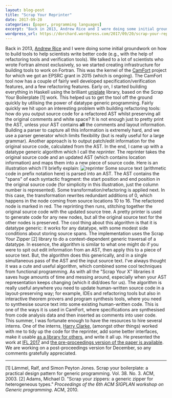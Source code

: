 ```yaml
---
layout: blog-post
title: "Scrap Your Reprinter"
date: 2017-09-20
categories: [paper, programming languages]
excerpt: "Back in 2013, Andrew Rice and I were doing some initial groundwork on how to build tools to help scientists write better code (e.g., with the help of refactoring tools and verification tools). We talked to a lot of scientists who wrote Fortran almost exclusively, so we started creating infrastructure..."
wordpress_url: https://dorchard.wordpress.com/2017/09/20/scrap-your-reprinter/
---
```


Back in 2013, [Andrew Rice](http://www.cl.cam.ac.uk/~acr31/) and I were doing some initial groundwork on how to build tools to help scientists write better code (e.g., with the help of refactoring tools and verification tools). We talked to a lot of scientists who wrote Fortran almost exclusively, so we started creating infrastructure for building tools to work on Fortran. This was the kernel of the [CamFort](http://camfort.github.io) project for which we got an EPSRC grant in 2015 (which is ongoing). The CamFort tool now has a couple of fairly well developed specification/verification features, and a few refactoring features. Early on, I started building everything in Haskell using the brilliant [uniplate](http://hackage.haskell.org/package/uniplate) library, based on the Scrap Your Boilerplate [1] work. This helped us to get the tool off the ground quickly by utilising the power of datatype generic programming. Fairly quickly we hit upon an interesting problem with building refactoring tools: how do you output source code for a refactored AST whilst preserving all the original comments and white space? It is not enough just to pretty print the AST, unless your AST contains **all** the comments and layout information. Building a parser to capture all this information is extremely hard, and we use a parser generator which limits flexibility (but is really useful for a large grammar). Another approach is to output patch/edit information for the original source code, calculated from the AST. In the end, I came up with a datatype generic algorithm which I call the _reprinter._ The reprinter takes the original source code and an updated AST (which contains location information) and maps them into a new piece of source code. Here is an illustration which I'll briefly explain: ![reprinter](https://dorchard.wordpress.com/wp-content/uploads/2017/09/reprinter.png) Some source text (arithmetic code in prefix notation here) is parsed into an AST. The AST contains the "spans" of each syntactic fragment: the start position and end position in the original source code (for simplicity in this illustration, just the column number is represented). Some transformation/refactoring is applied next. In this case, the transformation rewrites redundant additions of 0, which happens in the node coming from source locations 10 to 16. The refactored node is marked in red. The reprinting then runs, stitching together the original source code with the updated source tree. A pretty printer is used to generate code for any new nodes, but all the original source text for the other nodes is preserved. The cool thing about this algorithm is that it is datatype generic: it works for any datatype, with some modest side conditions about storing source spans. The implementation uses the Scrap Your Zipper [2] library to do a context-dependent generic traversal of a datatype. In essence, the algorithm is similar to what one might do if you were to spit out edit information from an AST, then apply this to a piece of source text. But, the algorithm does this generically, and in a single simultaneous pass of the AST and the input source text. I've always thought it was a cute and useful algorithm, which combined some cool techniques from functional programming. As with all the "Scrap Your X" libraries it saves huge amounts of time and messing around, especially when your AST representation keeps changing (which it did/does for us). The algorithm is really useful anywhere you need to update human-written source code in a layout-preserving way; for example, IDEs and refactoring tools but also in interactive theorem provers and program synthesis tools, where you need to synthesise source text into some existing human-written code. This is one of the ways it is used in CamFort, where specifications are synthesised from code analysis data and then inserted as comments into user code. This summer, I was fortunate enough to have the resources to hire several interns. One of the interns, [Harry Clarke](https://github.com/harry-clarke), (amongst other things) worked with me to tidy up the code for the reprinter, add some better interfaces, make it usable [as a library for others](http://hackage.haskell.org/package/reprinter), and write it all up. He presented the work at [IFL 2017](http://iflconference.org/cfp.html) and [the pre-proceedings version of the paper is available](https://www.cs.kent.ac.uk/people/staff/dao7/publ/reprinter2017.pdf). We are working on a post-proceedings version for December, so any comments gratefully appreciated. 

* * *

[1] Lämmel, Ralf, and Simon Peyton Jones. Scrap your boilerplate: a practical design pattern for generic programming. Vol. 38. No. 3. ACM, 2003. [2] Adams, Michael D. "Scrap your zippers: a generic zipper for heterogeneous types."  _Proceedings of the 6th ACM SIGPLAN workshop on Generic programming_. ACM, 2010.
